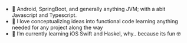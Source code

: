 - 👋 Android, SpringBoot, and generally anything JVM; with a abit Javascript and Typescript.
- 👀 I love conceptualizing ideas into functional code learning anything needed for any project along the way
- 🌱 I’m currently learning iOS Swift and Haskel, why.. because its fun 🤓

